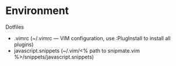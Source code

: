 Environment
===========

Dotfiles

* .vimrc (~/.vimrc — VIM configuration, use :PlugInstall to install all plugins)
* javascript.snippets (~/.vim/<% path to snipmate.vim %>/snippets/javascript.snippets)
